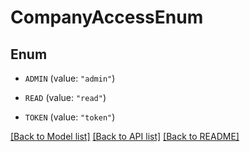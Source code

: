# CompanyAccessEnum

## Enum


* `ADMIN` (value: `"admin"`)

* `READ` (value: `"read"`)

* `TOKEN` (value: `"token"`)


[[Back to Model list]](../README.md#documentation-for-models) [[Back to API list]](../README.md#documentation-for-api-endpoints) [[Back to README]](../README.md)


